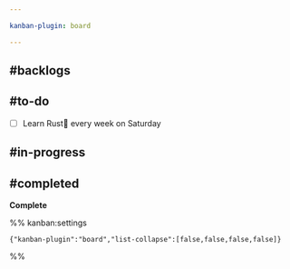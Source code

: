 ```yaml
---

kanban-plugin: board

---
```


## #backlogs



## #to-do

- [ ] Learn Rust🔁 every week on Saturday


## #in-progress



## #completed

**Complete**




%% kanban:settings
```
{"kanban-plugin":"board","list-collapse":[false,false,false,false]}
```
%%